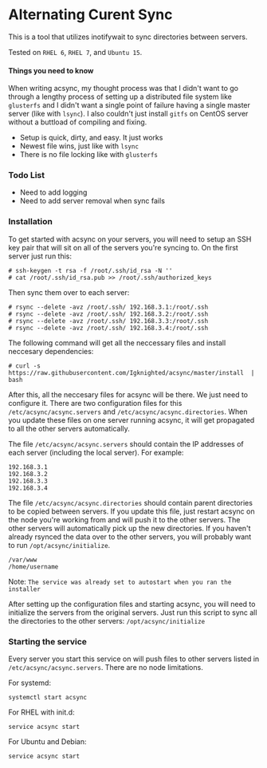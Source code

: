 # Alternating Curent Sync
This is a tool that utilizes inotifywait to sync directories between servers.  
  
Tested on `RHEL 6`, `RHEL 7`, and `Ubuntu 15`.  

#### Things you need to know
When writing acsync, my thought process was that I didn't want to go through a lengthy process of setting up a distributed file system like `glusterfs` and I didn't want a single point of failure having a single master server (like with `lsync`). I also couldn't just install `gitfs` on CentOS server without a buttload of compiling and fixing.
- Setup is quick, dirty, and easy. It just works
- Newest file wins, just like with `lsync`
- There is no file locking like with `glusterfs`

### Todo List
- Need to add logging
- Need to add server removal when sync fails

### Installation
To get started with acsync on your servers, you will need to setup an SSH key pair that will sit on all of the servers you're syncing to. On the first server just run this:
```
# ssh-keygen -t rsa -f /root/.ssh/id_rsa -N ''
# cat /root/.ssh/id_rsa.pub >> /root/.ssh/authorized_keys
```
Then sync them over to each server:
```
# rsync --delete -avz /root/.ssh/ 192.168.3.1:/root/.ssh
# rsync --delete -avz /root/.ssh/ 192.168.3.2:/root/.ssh
# rsync --delete -avz /root/.ssh/ 192.168.3.3:/root/.ssh
# rsync --delete -avz /root/.ssh/ 192.168.3.4:/root/.ssh
```

The following command will get all the neccessary files and install neccesary dependencies:
```
# curl -s https://raw.githubusercontent.com/Igknighted/acsync/master/install  | bash
```
After this, all the neccesary files for acsync will be there. We just need to configure it. There are two configuration files for this `/etc/acsync/acsync.servers` and `/etc/acsync/acsync.directories`. When you update these files on one server running acsync, it will get propagated to all the other servers automatically.  
  
The file `/etc/acsync/acsync.servers` should contain the IP addresses of each server (including the local server). For example:
```
192.168.3.1
192.168.3.2
192.168.3.3
192.168.3.4
```
  
The file `/etc/acsync/acsync.directories` should contain parent directories to be copied between servers. If you update this file, just restart acsync on the node you're working from and will push it to the other servers. The other servers will automatically pick up the new directories. If you haven't already rsynced the data over to the other servers, you will probably want to run `/opt/acsync/initialize`.
```
/var/www
/home/username
```
  
Note: `The service was already set to autostart when you ran the installer`  

  
After setting up the configuration files and starting acsync, you will need to initialize the servers from the original servers. Just run this script to sync all the directories to the other servers: `/opt/acsync/initialize`

### Starting the service
Every server you start this service on will push files to other servers listed in `/etc/acsync/acsync.servers`. There are no node limitations.  

For systemd:
```
systemctl start acsync
```
For RHEL with init.d:
```
service acsync start
```
For Ubuntu and Debian:
```
service acsync start
```
